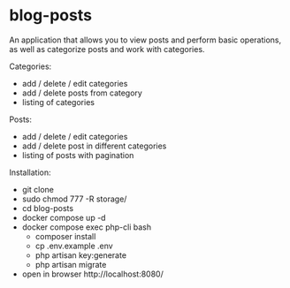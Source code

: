 # blog-posts
Аn application that allows you to view posts and perform basic operations, as well as categorize posts and work with categories.

Categories:
- add / delete / edit categories
- add / delete posts from category
- listing of categories

Posts:
- add / delete / edit categories
- add / delete post in different categories
- listing of posts with pagination

Installation:
- git clone <my-project>
- sudo chmod 777 -R storage/
- cd blog-posts
- docker compose up -d
- docker compose exec php-cli bash
  - composer install
  - cp .env.example .env
  - php artisan key:generate
  - php artisan migrate
- open in browser http://localhost:8080/
